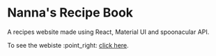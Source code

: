 # Nanna's Recipe Book

<p>A recipes website made using React, Material UI and spoonacular API.</p>

<p>To see the webiste :point_right: <a href="https://nanna-recipe-book-ama29n.onrender.com/">click here</a>.</p>
